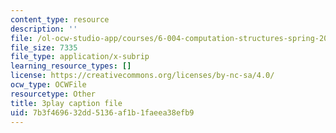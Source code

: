 ```yaml
---
content_type: resource
description: ''
file: /ol-ocw-studio-app/courses/6-004-computation-structures-spring-2017/7b3f469632dd5136af1b1faeea38efb9_1shiN7898cc.vtt
file_size: 7335
file_type: application/x-subrip
learning_resource_types: []
license: https://creativecommons.org/licenses/by-nc-sa/4.0/
ocw_type: OCWFile
resourcetype: Other
title: 3play caption file
uid: 7b3f4696-32dd-5136-af1b-1faeea38efb9
---
```

